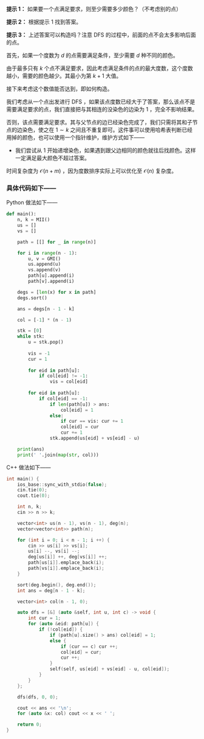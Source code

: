 **提示 1：** 如果要一个点满足要求，则至少需要多少颜色？（不考虑别的点）

**提示 2：** 根据提示 1 找到答案。

**提示 3：** 上述答案可以构造吗？注意 DFS 的过程中，前面的点不会太多影响后面的点。

首先，如果一个度数为 $d$ 的点需要满足条件，至少需要 $d$ 种不同的颜色。

由于最多只有 $k$ 个点不满足要求，因此考虑满足条件的点的最大度数，这个度数越小，需要的颜色越少。其最小为第 $k+1$ 大值。

接下来考虑这个数值能否达到，即如何构造。

我们考虑从一个点出发进行 DFS ，如果该点度数已经大于了答案，那么该点不是需要满足要求的点，我们直接把与其相连的没染色的边染为 $1$ ，完全不影响结果。

否则，该点需要满足要求。其与父节点的边已经染色完成了，我们只需将其和子节点的边染色，使之在 $1\sim k$ 之间且不重复即可。这件事可以使用哈希表判断已经用掉的颜色，也可以使用一个指针维护，维护方式如下——

- 我们尝试从 $1$ 开始递增染色，如果遇到跟父边相同的颜色就往后找颜色。这样一定满足最大颜色不超过答案。

时间复杂度为 $\mathcal{O}(n+m)$ ，因为度数排序实际上可以优化至 $\mathcal{O}(n)$ 复杂度。

### 具体代码如下——

Python 做法如下——

```Python []
def main():
    n, k = MII()
    us = []
    vs = []

    path = [[] for _ in range(n)]

    for i in range(n - 1):
        u, v = GMI()
        us.append(u)
        vs.append(v)
        path[u].append(i)
        path[v].append(i)

    degs = [len(x) for x in path]
    degs.sort()

    ans = degs[n - 1 - k]

    col = [-1] * (n - 1)

    stk = [0]
    while stk:
        u = stk.pop()
        
        vis = -1
        cur = 1
        
        for eid in path[u]:
            if col[eid] != -1:
                vis = col[eid]
        
        for eid in path[u]:
            if col[eid] == -1:
                if len(path[u]) > ans:
                    col[eid] = 1
                else:
                    if cur == vis: cur += 1
                    col[eid] = cur
                    cur += 1
                stk.append(us[eid] + vs[eid] - u)

    print(ans)
    print(' '.join(map(str, col)))
```

C++ 做法如下——

```cpp []
int main() {
    ios_base::sync_with_stdio(false);
    cin.tie(0);
    cout.tie(0);

    int n, k;
    cin >> n >> k;

    vector<int> us(n - 1), vs(n - 1), deg(n);
    vector<vector<int>> path(n);

    for (int i = 0; i < n - 1; i ++) {
        cin >> us[i] >> vs[i];
        us[i] --, vs[i] --;
        deg[us[i]] ++, deg[vs[i]] ++;
        path[us[i]].emplace_back(i);
        path[vs[i]].emplace_back(i);
    }

    sort(deg.begin(), deg.end());
    int ans = deg[n - 1 - k];

    vector<int> col(n - 1, 0);

    auto dfs = [&] (auto &self, int u, int c) -> void {
        int cur = 1;
        for (auto &eid: path[u]) {
            if (!col[eid]) {
                if (path[u].size() > ans) col[eid] = 1;
                else {
                    if (cur == c) cur ++;
                    col[eid] = cur;
                    cur ++;
                }
                self(self, us[eid] + vs[eid] - u, col[eid]);
            }
        }
    };

    dfs(dfs, 0, 0);

    cout << ans << '\n';
    for (auto &x: col) cout << x << ' ';

    return 0;
}
```